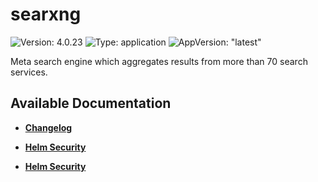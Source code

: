 # searxng

![Version: 4.0.23](https://img.shields.io/badge/Version-4.0.23-informational?style=flat-square) ![Type: application](https://img.shields.io/badge/Type-application-informational?style=flat-square) ![AppVersion: "latest"](https://img.shields.io/badge/AppVersion-"latest"-informational?style=flat-square)

Meta search engine which aggregates results from more than 70 search services.

## Available Documentation

- [**Changelog**](CHANGELOG)

- [**Helm Security**](container-security)

- [**Helm Security**](helm-security)

